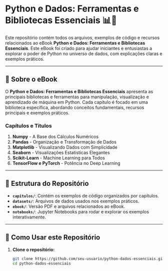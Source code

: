 # Python e Dados: Ferramentas e Bibliotecas Essenciais 📊🐍

Este repositório contém todos os arquivos, exemplos de código e recursos relacionados ao eBook **Python e Dados: Ferramentas e Bibliotecas Essenciais**. Este eBook foi criado para ajudar iniciantes e entusiastas a explorar o poder de Python no universo de dados, com explicações claras e exemplos práticos.

---

## 📘 Sobre o eBook

O **Python e Dados: Ferramentas e Bibliotecas Essenciais** apresenta as principais bibliotecas e ferramentas para manipulação, visualização e aprendizado de máquina em Python. Cada capítulo é focado em uma biblioteca específica, abordando conceitos fundamentais, recursos principais e exemplos práticos.

### **Capítulos e Títulos**
1. **Numpy** - A Base dos Cálculos Numéricos
2. **Pandas** - Organização e Transformação de Dados
3. **Matplotlib** - Visualizando Dados com Simplicidade
4. **Seaborn** - Visualizações Estatísticas Elegantes
5. **Scikit-Learn** - Machine Learning para Todos
6. **TensorFlow e PyTorch** - Potência no Deep Learning

---

## 📂 Estrutura do Repositório

- **`capitulos/`**: Contém os exemplos de código organizados por capítulos.
- **`datasets/`**: Arquivos de dados usados nos exemplos práticos.
- **`ebook/`**: Versão PDF e arquivos relacionados ao eBook.
- **`notebooks/`**: Jupyter Notebooks para rodar e explorar os exemplos interativamente.

---

## 🚀 Como Usar este Repositório

1. **Clone o repositório:**
   ```bash
   git clone https://github.com/seu-usuario/python-dados-essenciais.git
   cd python-dados-essenciais
